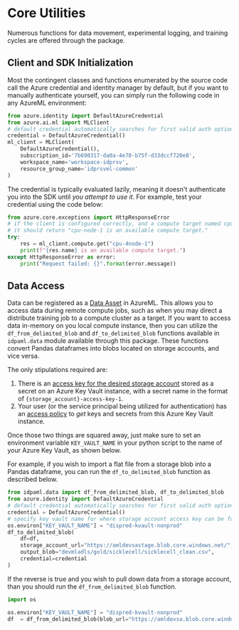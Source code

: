 # Core Utilities

Numerous functions for data movement, experimental logging, and training cycles are offered through the package.

## Client and SDK Initialization

Most the contingent classes and functions enumerated by the source code call the Azure credential and identity manager by default, but if you want to manually authenticate yourself, you can simply run the following code in any AzureML environment:

```python
from azure.identity import DefaultAzureCredential
from azure.ai.ml import MLClient
# default credential automatically searches for first valid auth option
credential = DefaultAzureCredential()
ml_client = MLClient(
    DefaultAzureCredential(), 
    subscription_id='7b690317-da0a-4e78-b75f-d33dccf720e8', 
    workspace_name='workspace-idprsv', 
    resource_group_name='idprsvml-common'
)
```

The credential is typically evaluated lazily, meaning it doesn't authenticate you into the SDK until *you attempt to use it*. For example, test your credential using the code below:

```python
from azure.core.exceptions import HttpResponseError
# if the client is configured correctly, and a compute target named cpu-4node-1 exists,
# it should return "cpu-node-1 is an available compute target."
try:
    res = ml_client.compute.get("cpu-4node-1")
    print(f"{res.name} is an available compute target.")
except HttpResponseError as error:
    print("Request failed: {}".format(error.message))
```

## Data Access

Data can be registered as a [Data Asset](https://learn.microsoft.com/en-us/azure/machine-learning/how-to-create-data-assets?tabs=cli) in AzureML. This allows you to access data during remote compute jobs, such as when you may direct a distribute training job to a compute cluster as a target. If you want to access data in-memory on you local compute instance, then you can utilize the `df_from_delimited_blob` and `df_to_delimited_blob` functions available in `idpaml.data` module available through this package.
These functions convert Pandas dataframes into blobs located on storage accounts, and vice versa.

The only stipulations required are:

1. There is an [access key for the desired storage account](https://learn.microsoft.com/en-us/azure/storage/common/storage-account-keys-manage?tabs=azure-portal#view-account-access-keys) stored as a secret on an Azure Key Vault instance, with a secret name in the format of `{storage_account}-access-key-1`.
2. Your user (or the service principal being utilized for authentication) has an [access policy](https://learn.microsoft.com/en-us/azure/key-vault/general/assign-access-policy?tabs=azure-portal) to *get* keys and secrets from this Azure Key Vault instance.

Once those two things are squared away, just make sure to set an environment variable `KEY_VAULT_NAME` in your python script to the name of your Azure Key Vault, as shown below.

For example, if you wish to import a flat file from a storage blob into a Pandas dataframe, you can run the `df_to_delimited_blob` function as described below.

```python
from idpaml.data import df_from_delimited_blob, df_to_delimited_blob
from azure.identity import DefaultAzureCredential
# default credential automatically searches for first valid auth option
credential = DefaultAzureCredential()
# specify key vault name for where storage account access key can be found as a secret
os.environ["KEY_VAULT_NAME"] = "dispred-kvault-nonprod"
df_to_delimited_blob(
    df=df, 
    storage_account_url="https://amldevsastage.blob.core.windows.net/", 
    output_blob="devmladls/gold/sicklecell/sicklecell_clean.csv", 
    credential=credential
)
```

If the reverse is true and you wish to pull down data from a storage account, than you should run the `df_from_delimited_blob` function.

```python
import os

os.environ["KEY_VAULT_NAME"] = "dispred-kvault-nonprod"
df  = df_from_delimited_blob(blob_url="https://amldevsa.blob.core.windows.net/.../test.csv", credential=credential)
```

